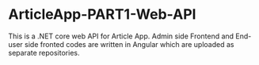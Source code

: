 # ArticleApp-PART1-Web-API
This is a .NET core web API for Article App. Admin side Frontend and End-user side fronted codes are written in Angular which are uploaded as separate repositories.
